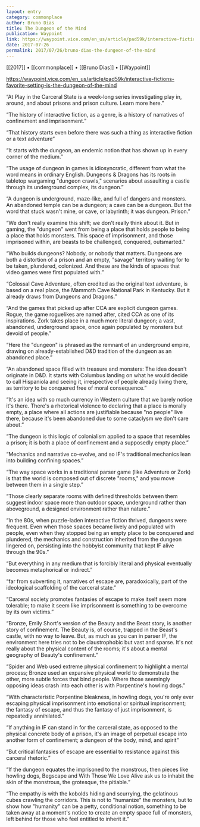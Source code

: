 ```yaml
---
layout: entry
category: commonplace
author: Bruno Dias
title: The Dungeon of the Mind
publication: Waypoint
link: https://waypoint.vice.com/en_us/article/pad59k/interactive-fictions-favorite-setting-is-the-dungeon-of-the-mind
date: 2017-07-26
permalink: 2017/07/26/bruno-dias-the-dungeon-of-the-mind
---
```


[[2017]] • [[commonplace]] • [[Bruno Dias]] • [[Waypoint]] 

https://waypoint.vice.com/en_us/article/pad59k/interactive-fictions-favorite-setting-is-the-dungeon-of-the-mind

“At Play in the Carceral State is a week-long series investigating play in, around, and about prisons and prison culture. Learn more here.”

“The history of interactive fiction, as a genre, is a history of narratives of confinement and imprisonment.”

“That history starts even before there was such a thing as interactive fiction or a text adventure”

“It starts with the dungeon, an endemic notion that has shown up in every corner of the medium.”

“The usage of dungeon in games is idiosyncratic, different from what the word means in ordinary English. Dungeons & Dragons has its roots in tabletop wargaming "dungeon crawls," scenarios about assaulting a castle through its underground complex, its dungeon.”

“A dungeon is underground, maze-like, and full of dangers and monsters. An abandoned temple can be a dungeon; a cave can be a dungeon. But the word that stuck wasn't mine, or cave, or labyrinth; it was dungeon. Prison.”

“We don't really examine this shift; we don't really think about it. But in gaming, the "dungeon" went from being a place that holds people to being a place that holds monsters. This space of imprisonment, and those imprisoned within, are beasts to be challenged, conquered, outsmarted.”

“Who builds dungeons? Nobody, or nobody that matters. Dungeons are both a distortion of a prison and an empty, "savage" territory waiting for to be taken, plundered, colonized. And these are the kinds of spaces that video games were first populated with.”

“Colossal Cave Adventure, often credited as the original text adventure, is based on a real place, the Mammoth Cave National Park in Kentucky. But it already draws from Dungeons and Dragons.”

“And the games that picked up after CCA are explicit dungeon games. Rogue, the game roguelikes are named after, cited CCA as one of its inspirations. Zork takes place in a much more literal dungeon; a vast, abandoned, underground space, once again populated by monsters but devoid of people.”

“Here the "dungeon" is phrased as the remnant of an underground empire, drawing on already-established D&D tradition of the dungeon as an abandoned place.”

“An abandoned space filled with treasure and monsters: The idea doesn't originate in D&D. It starts with Columbus landing on what he would decide to call Hispaniola and seeing it, irrespective of people already living there, as territory to be conquered free of moral consequence.”

“It's an idea with so much currency in Western culture that we barely notice it's there. There's a rhetorical violence to declaring that a place is morally empty, a place where all actions are justifiable because "no people" live there, because it's been abandoned due to some cataclysm we don't care about.”

“The dungeon is this logic of colonialism applied to a space that resembles a prison; it is both a place of confinement and a supposedly empty place.”

“Mechanics and narrative co-evolve, and so IF's traditional mechanics lean into building confining spaces.”

“The way space works in a traditional parser game (like Adventure or Zork) is that the world is composed out of discrete "rooms," and you move between them in a single step.”

“Those clearly separate rooms with defined thresholds between them suggest indoor space more than outdoor space, underground rather than aboveground, a designed environment rather than nature.”

“In the 80s, when puzzle-laden interactive fiction thrived, dungeons were frequent. Even when those spaces became lively and populated with people, even when they stopped being an empty place to be conquered and plundered, the mechanics and construction inherited from the dungeon lingered on, persisting into the hobbyist community that kept IF alive through the 90s.”

“But everything in any medium that is forcibly literal and physical eventually becomes metaphorical or indirect.”

“far from subverting it, narratives of escape are, paradoxically, part of the ideological scaffolding of the carceral state.”

“Carceral society promotes fantasies of escape to make itself seem more tolerable; to make it seem like imprisonment is something to be overcome by its own victims.”

“Bronze, Emily Short's version of the Beauty and the Beast story, is another story of confinement. The Beauty is, of course, trapped in the Beast's castle, with no way to leave. But, as much as you can in parser IF, the environment here tries not to be claustrophobic but vast and sparse. It's not really about the physical content of the rooms; it's about a mental geography of Beauty's confinement.”

“Spider and Web used extreme physical confinement to highlight a mental process; Bronze used an expansive physical world to demonstrate the other, more subtle forces that bind people. Where those seemingly opposing ideas crash into each other is with Porpentine's howling dogs.”

“With characteristic Porpentine bleakness, in howling dogs, you're only ever escaping physical imprisonment into emotional or spiritual imprisonment; the fantasy of escape, and thus the fantasy of just imprisonment, is repeatedly annihilated.”

“If anything in IF can stand in for the carceral state, as opposed to the physical concrete body of a prison, it's an image of perpetual escape into another form of confinement; a dungeon of the body, mind, and spirit”

“But critical fantasies of escape are essential to resistance against this carceral rhetoric.”

“If the dungeon equates the imprisoned to the monstrous, then pieces like howling dogs, Begscape and With Those We Love Alive ask us to inhabit the skin of the monstrous, the grotesque, the pitiable.”

“The empathy is with the kobolds hiding and scurrying, the gelatinous cubes crawling the corridors. This is not to "humanize" the monsters, but to show how "humanity" can be a petty, conditional notion, something to be taken away at a moment's notice to create an empty space full of monsters, left behind for those who feel entitled to inherit it.”

